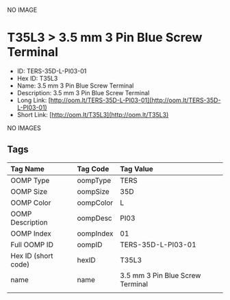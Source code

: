 


  
NO IMAGE  
# T35L3 > 3.5 mm 3 Pin Blue Screw Terminal

- ID: TERS-35D-L-PI03-01
- Hex ID: T35L3
- Name: 3.5 mm 3 Pin Blue Screw Terminal
- Description: 3.5 mm 3 Pin Blue Screw Terminal
- Long Link: [http://oom.lt/TERS-35D-L-PI03-01](http://oom.lt/TERS-35D-L-PI03-01)
- Short Link: [http://oom.lt/T35L3](http://oom.lt/T35L3)
  
NO IMAGES  
## Tags
  

|Tag Name|Tag Code|Tag Value|
| :--- | :--- | :--- |
|OOMP Type|oompType|TERS|
|OOMP Size|oompSize|35D|
|OOMP Color|oompColor|L|
|OOMP Description|oompDesc|PI03|
|OOMP Index|oompIndex|01|
|Full OOMP ID|oompID|TERS-35D-L-PI03-01|
|Hex ID (short code)|hexID|T35L3|
|name|name|3.5 mm 3 Pin Blue Screw Terminal|
||||
